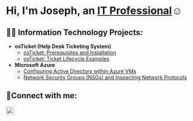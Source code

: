 <h1>Hi, I'm Joseph, an <a href="www.linkedin.com/in/joseph-rubio-b64857301">IT Professional</a>☺</h1>

<h2>👨‍💻 Information Technology Projects:</h2>

- <b>osTicket (Help Desk Ticketing System)</b>
  - [osTicket: Prerequisites and Installation](https://github.com/jo-tech211/osticket-prereqs)
  - [osTicket: Ticket Lifecycle Examples](https://github.com/jo-tech211/ticket-lifecycle)
- <b>Microsoft Azure</b>
  - [Configuring Active Directory within Azure VMs](https://github.com/jo-tech211/Config-Activedirectory)
  - [Network Security Groups (NSGs) and Inspecting Network Protocols](https://github.com/jo-tech211/azure-network-protocols)

<h2>🤳Connect with me:</h2>

[<img align="left" alt="Josh | LinkedIn" width="22px" src="https://cdn.jsdelivr.net/npm/simple-icons@v3/icons/linkedin.svg" />][linkedin]

[linkedin]: https://www.linkedin.com/in/joseph-rubio-b64857301

